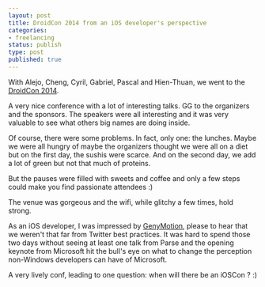 ```yaml
---
layout: post
title: DroidCon 2014 from an iOS developer's perspective
categories:
- freelancing
status: publish
type: post
published: true
---
```


With Alejo, Cheng, Cyril, Gabriel, Pascal and Hien-Thuan, we went to the <a href="http://fr.droidcon.com/2014/">DroidCon 2014</a>.

A very nice conference with a lot of interesting talks. GG to the organizers and the sponsors. The speakers were all interesting and it was very valuable to see what others big names are doing inside.

Of course, there were some problems. In fact, only one: the lunches. Maybe we were all hungry of maybe the organizers thought we were all on a diet but on the first day, the sushis were scarce. And on the second day, we add a lot of green but not that much of proteins.

But the pauses were filled with sweets and coffee and only a few steps could make you find passionate attendees :)

The venue was gorgeous and the wifi, while glitchy a few times, hold strong.

As an iOS developer, I was impressed by <a href="http://www.genymotion.com/">GenyMotion</a>, please to hear that we weren't that far from Twitter best practices. It was hard to spend those two days without seeing at least one talk from Parse and the opening keynote from Microsoft hit the bull's eye on what to change the perception non-Windows developers can have of Microsoft.

A very lively conf, leading to one question: when will there be an iOSCon ? :)